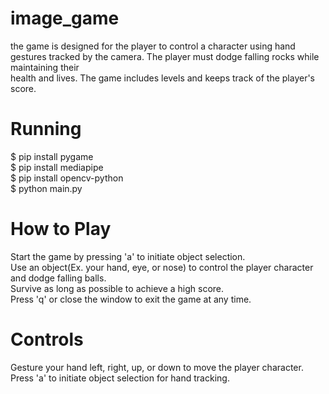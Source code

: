 # image_game
 the game is designed for the player to control a character using hand gestures tracked by the camera. The player must dodge falling rocks while maintaining their    
 health and lives. The game includes levels and keeps track of the player's score.
# Running
 $ pip install pygame  
 $ pip install mediapipe  
 $ pip install opencv-python  
 $ python main.py  
# How to Play
 Start the game by pressing 'a' to initiate object selection.  
 Use an object(Ex. your hand, eye, or nose) to control the player character and dodge falling balls.  
 Survive as long as possible to achieve a high score.  
 Press 'q' or close the window to exit the game at any time.  
# Controls
 Gesture your hand left, right, up, or down to move the player character.  
 Press 'a' to initiate object selection for hand tracking.
